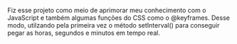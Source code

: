 Fiz esse projeto como meio de aprimorar meu conhecimento com o JavaScript e também algumas funções do CSS como o @keyframes.
Desse modo, utilzando pela primeira vez o método setInterval() para conseguir pegar as horas, segundos e minutos em tempo real.
